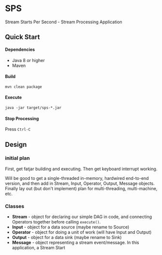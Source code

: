 # SPS
Stream Starts Per Second - Stream Processing Application

## Quick Start

#### Dependencies

 * Java 8 or higher
 * Maven

#### Build

    mvn clean package

#### Execute

    java -jar target/sps-*.jar

#### Stop Processing

Press `Ctrl-C`

## Design

### initial plan

First, get fatjar building and executing.  Then get keyboard interrupt working.

Will be good to get a single-threaded in-memory, hardwired end-to-end version,
and then add in Stream, Input, Operator, Output, Message objects.  Finally lay
out (but don't implement) plan for multi-threading, multi-machine, etc.

### Classes
 * **Stream** - object for declaring our simple DAG in code, and connecting Operators together
before calling `execute()`.
 * **Input** - object for a data source (maybe rename to Source)
 * **Operator** - object for doing a unit of work (will have Input and Output)
 * **Output** - object for a data sink (maybe rename to Sink)
 * **Message** - object representing a stream event/message.  In this application, a Stream Start
